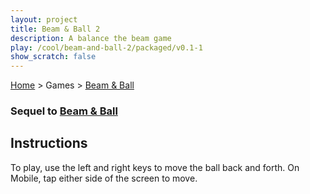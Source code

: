 ```yaml
---
layout: project
title: Beam & Ball 2
description: A balance the beam game
play: /cool/beam-and-ball-2/packaged/v0.1-1
show_scratch: false
---
```


[Home](/cool-turbowarp-projects/) > Games > [Beam & Ball](about.md)

### Sequel to [Beam & Ball](/cool/beam-and-ball/about.md)

## Instructions

To play, use the left and right keys to move the ball back and forth. On Mobile, tap either side of the screen to move.
